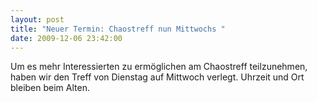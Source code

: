 ```yaml
---
layout: post
title: "Neuer Termin: Chaostreff nun Mittwochs "
date: 2009-12-06 23:42:00
---
```

Um es mehr Interessierten zu ermöglichen am Chaostreff teilzunehmen, haben wir den Treff von Dienstag auf Mittwoch verlegt. Uhrzeit und Ort bleiben beim Alten.